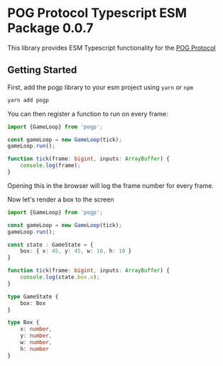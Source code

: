 # POG Protocol Typescript ESM Package 0.0.7

This library provides ESM Typescript functionality for the [POG Protocol](https://github.com/neilsarkar/pogp)

## Getting Started

First, add the pogp library to your esm project using `yarn` or `npm`

```ts
yarn add pogp
```

You can then register a function to run on every frame:

```ts
import {GameLoop} from 'pogp';

const gameLoop = new GameLoop(tick);
gameLoop.run();

function tick(frame: bigint, inputs: ArrayBuffer) {
	console.log(frame);
}
```

Opening this in the browser will log the frame number for every frame.

Now let's render a box to the screen

```ts
import {GameLoop} from 'pogp';

const gameLoop = new GameLoop(tick);
gameLoop.run();

const state : GameState = {
	box: { x: 45, y: 45, w: 10, h: 10 }
}

function tick(frame: bigint, inputs: ArrayBuffer) {
	console.log(state.box.x);
}

type GameState {
	box: Box
}

type Box {
	x: number,
	y: number,
	w: number,
	h: number
}
```